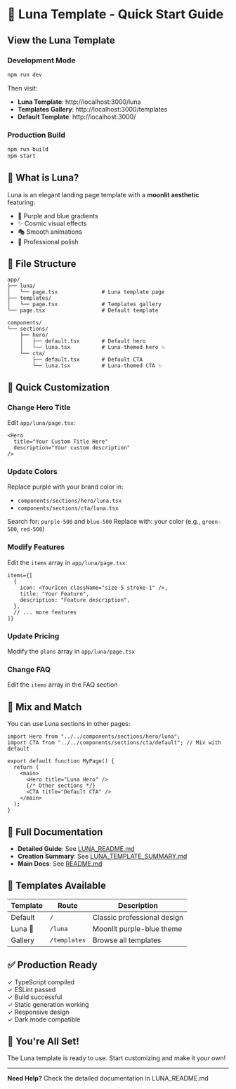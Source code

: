 # 🌙 Luna Template - Quick Start Guide

## View the Luna Template

### Development Mode
```bash
npm run dev
```
Then visit:
- **Luna Template**: http://localhost:3000/luna
- **Templates Gallery**: http://localhost:3000/templates
- **Default Template**: http://localhost:3000/

### Production Build
```bash
npm run build
npm start
```

## 🎨 What is Luna?

Luna is an elegant landing page template with a **moonlit aesthetic** featuring:
- 🌙 Purple and blue gradients
- ✨ Cosmic visual effects
- 🎭 Smooth animations
- 💫 Professional polish

## 📁 File Structure

```
app/
├── luna/
│   └── page.tsx              # Luna template page
├── templates/
│   └── page.tsx              # Templates gallery
└── page.tsx                  # Default template

components/
└── sections/
    ├── hero/
    │   ├── default.tsx       # Default hero
    │   └── luna.tsx          # Luna-themed hero ✨
    └── cta/
        ├── default.tsx       # Default CTA
        └── luna.tsx          # Luna-themed CTA ✨
```

## 🚀 Quick Customization

### Change Hero Title
Edit `app/luna/page.tsx`:
```tsx
<Hero
  title="Your Custom Title Here"
  description="Your custom description"
/>
```

### Update Colors
Replace purple with your brand color in:
- `components/sections/hero/luna.tsx`
- `components/sections/cta/luna.tsx`

Search for: `purple-500` and `blue-500`
Replace with: your color (e.g., `green-500`, `red-500`)

### Modify Features
Edit the `items` array in `app/luna/page.tsx`:
```tsx
items={[
  {
    icon: <YourIcon className="size-5 stroke-1" />,
    title: "Your Feature",
    description: "Feature description",
  },
  // ... more features
]}
```

### Update Pricing
Modify the `plans` array in `app/luna/page.tsx`

### Change FAQ
Edit the `items` array in the FAQ section

## 🎯 Mix and Match

You can use Luna sections in other pages:
```tsx
import Hero from "../../components/sections/hero/luna";
import CTA from "../../components/sections/cta/default"; // Mix with default

export default function MyPage() {
  return (
    <main>
      <Hero title="Luna Hero" />
      {/* Other sections */}
      <CTA title="Default CTA" />
    </main>
  );
}
```

## 📖 Full Documentation

- **Detailed Guide**: See [LUNA_README.md](LUNA_README.md)
- **Creation Summary**: See [LUNA_TEMPLATE_SUMMARY.md](LUNA_TEMPLATE_SUMMARY.md)
- **Main Docs**: See [README.md](README.md)

## 🎨 Templates Available

| Template | Route | Description |
|----------|-------|-------------|
| Default | `/` | Classic professional design |
| Luna 🌙 | `/luna` | Moonlit purple-blue theme |
| Gallery | `/templates` | Browse all templates |

## ✅ Production Ready

✓ TypeScript compiled  
✓ ESLint passed  
✓ Build successful  
✓ Static generation working  
✓ Responsive design  
✓ Dark mode compatible  

## 🎉 You're All Set!

The Luna template is ready to use. Start customizing and make it your own!

---

**Need Help?** Check the detailed documentation in LUNA_README.md

